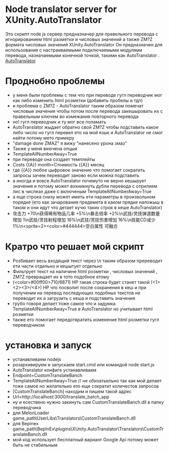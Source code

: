 # Node translator server for XUnity.AutoTranslator
Это скрипт node js сервер предназначер для правельного перевода 
с игнорированием html разметки и числовых значений а также ZM?Z формата числовых значений XUnity.AutoTranslator
Он предназначен для использования с настраиваемыми подключаемыми модулями перевода, назначаемыми конечной точкой, такими как AutoTranslator .
[AutoTranslator](https://github.com/bbepis/XUnity.AutoTranslator)
# Проднобно проблемы 
* у меня были проблемы с тем что при переводе гугл переводчик мог как либо изменить html розметки (добавить пробелы и тдп)
* и проблема с ZM?Z - AutoTranslator таким образом помечат числовые значения чтобы потом после перевода закешыровать их с правельным ключем во измежания повторного перевода
* но! гугл переводчик и ту мог все поламать
* AutoTranslator жыдает обратно свой ZM?Z чтобы подставить какое либо число но гугл перевел ето на мой язык и AutoTranslator не смог найти потому мето примеру 
* "damage done ZMAZ" я вижу "нанесено урона змаз"
* Также у меня вкючена опцыя 
* TemplateAllNumberAway=True
* при переводе она создает темплейты 
* Costs {{A}} month=Стоимость {{A}} месяц
* где {{A}} любое цыфровое значение  что помогает сократить запросы зачем переводит заново если можна подставить 
* а иногда и вовсе AutoTranslator почемуто не верно кешырует значения и потому может вохникнуть дубли перевода с отрилием лис в числеах даже с включеным TemplateAllNumberAway=True
* а еще строка снизу может иметь ети параметры в произвольном порядке (ето как зачарования предемета в каком прядке наложыш в таком и они идут что детает кучю таких строк в кеше AutoTranslator)
* 攻击力 +70\n获得稀有物品几率 +5%\n暴击倍率 +2%\n武技/灵技弹道数量增加 1\n武技/灵技射程增加 16%\n武技/灵技伤害增加 16%\n技能CD减少 1%\n<sprite\=2><color\=#444444>空白属性 可融合</color>
# Кратро что решает мой скрипт 
* Розбивает весь входящий текст через \n таким образом пререводит ети части отдельно и кешытует отдельно
* Фильтрует текст на наличине html розметки , числовых значений , ZM?Z превращает их в тото подобное етому
* (<color\=#00ff00>710</color>/6871) HP  такая строка будет станет такой (<1><2><3>/<4>) HP что посволит после сохранения в кеш и при получении на перевод последующих подобных текстов не переводит их а загрузить с кеша и подставить значения
* грубо говоря делает тоже самое что и задумка TemplateAllNumberAway=True в AutoTranslator но учитывает html розметки
* также ето помогает передотвратить изменение html розметки гугл переводчиком
# установка и запуск
* устанавливаем nodejs
* розархивируем и запускаем start.cmd или командой node start.js 
* AutoTranslator конфиге устанавливаем
* Endpoint=CustomTranslateBanch
* TemplateAllNumberAway=True // не обизатьельно так как мой делает тоже самое но желательно ето еще сократит количестов запросов 
* [CustomTranslateBanch]  находим и пишем такой адрес
* Url=http://localhost:3000/translate_batch_app
* ну и есествено нужно закинуть сам CustomTranslateBanch.dll в папку переводчика
* для MelonLoader game_path\UserLibs\Translators\CustomTranslateBanch.dll
* для Bepinex game_path\BepInEx\plugins\XUnity.AutoTranslator\Translators\CustomTranslateBanch.dll
* мой код использует бесплатный вариант Google Api потому может быть не стабильным
